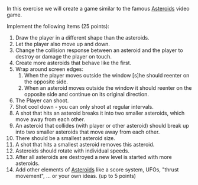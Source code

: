 In this exercise we will create a game similar to the famous [Asteroids](https://en.wikipedia.org/wiki/Asteroids_(video_game)) video game.

Implement the following items (25 points):
1. Draw the player in a different shape than the asteroids.
1. Let the player also move up and down.
1. Change the collision response between an asteroid and the player to destroy or damage the player on touch.
1. Create more asteroids that behave like the first.
1. Wrap around screen edges:
   1. When the player moves outside the window [s]he should reenter on the opposite side.
   1. When an asteroid moves outside the window it should reenter on the opposite side and continue on its original direction.
1. The Player can shoot.
1. Shot cool down - you can only shoot at regular intervals.
1. A shot that hits an asteroid breaks it into two smaller asteroids, which move away from each other.
1. An asteroid that collides (with player or other asteroid) should break up into two smaller asteroids that move away from each other.
1. There should be a smallest asteroid size.
1. A shot that hits a smallest asteroid removes this asteroid.
1. Asteroids should rotate with individual speeds.
1. After all asteroids are destroyed a new level is started with more asteroids.
1. Add other elements of [Asteroids](https://en.wikipedia.org/wiki/Asteroids_(video_game)) like a score system, UFOs, "thrust movement", ... or your own ideas. (up to 5 points)
